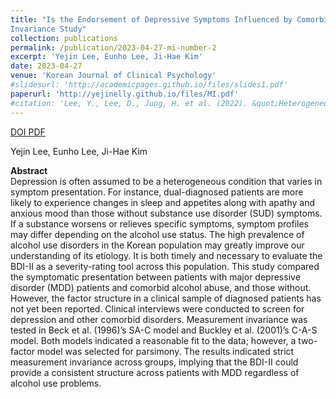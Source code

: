 ```yaml
---
title: "Is the Endorsement of Depressive Symptoms Influenced by Comorbid Alcohol Problems? A Measurement
Invariance Study"
collection: publications
permalink: /publication/2023-04-27-mi-number-2
excerpt: 'Yejin Lee, Eunho Lee, Ji-Hae Kim'
date: 2023-04-27
venue: 'Korean Journal of Clinical Psychology'
#slidesurl: 'http://academicpages.github.io/files/slides1.pdf'
paperurl: 'http://yejinelly.github.io/files/MI.pdf'
#citation: 'Lee, Y., Lee, D., Jung, H. et al. (2022). &quot;Heterogeneous early illness courses of Korean patients with bipolar disorders: replication of the staging model.&quot; <i>BMC Psychiatry</i>. 22, 684.'
---
```


<a class="btn btn-outline-primary btn-page-header" href="https://doi.org/https://doi.org/10.15842/kjcp.2023.42.2.003" target="_blank" rel="noopener">
  DOI
</a>
<a class="btn btn-outline-primary btn-page-header" href="https://yejinelly.github.io/files/MI.pdf" target="_blank" rel="noopener">
  PDF
</a>

Yejin Lee, Eunho Lee, Ji-Hae Kim <br>

**Abstract**<br>
Depression is often assumed to be a heterogeneous condition that varies in symptom presentation. For instance, dual-diagnosed patients are more likely to experience changes in sleep and appetites along with apathy and anxious mood than those without substance use disorder (SUD) symptoms. If a substance worsens or relieves specific symptoms, symptom profiles may differ depending on the alcohol use status. The high prevalence of alcohol use disorders in the Korean population may greatly improve our understanding of its etiology. It is both timely and necessary to evaluate the BDI-II as a severity-rating tool across this population. This study compared the symptomatic presentation between patients with major depressive disorder (MDD) patients and comorbid alcohol abuse, and those without. However, the factor structure in a clinical sample of diagnosed patients has not yet been reported. Clinical interviews were conducted to screen for depression and other comorbid disorders. Measurement invariance was tested in Beck et al. (1996)’s SA-C model and Buckley et al. (2001)’s C-A-S model.
Both models indicated a reasonable fit to the data; however, a two-factor model was selected for parsimony. The results indicated strict measurement invariance across groups, implying that the BDI-II could provide a consistent structure across patients with MDD regardless of alcohol use problems.